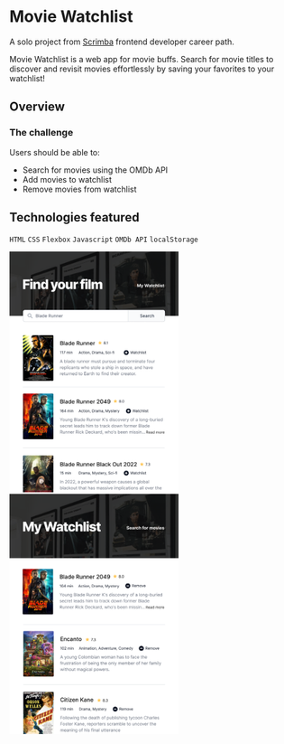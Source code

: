 # Movie Watchlist

A solo project from [Scrimba](https://scrimba.com/learn/frontend) frontend developer career path.

Movie Watchlist is a web app for movie buffs. Search for movie titles to discover and revisit movies effortlessly by saving your favorites to your watchlist!

## Overview

### The challenge

Users should be able to:

- Search for movies using the OMDb API
- Add movies to watchlist
- Remove movies from watchlist

## Technologies featured

`HTML` `CSS` `Flexbox` `Javascript` `OMDb API` `localStorage`

<img src="./assets/populated-state-search-page.png" alt="movie search banner" width="300px"/> &nbsp; &nbsp; <img src="./assets/populated-watchlist.png" alt="movie watchlist banner" width="300px"/>
